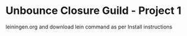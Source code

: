 # Unbounce Closure Guild - Project 1

leiningen.org and download lein command as per Install instructions
